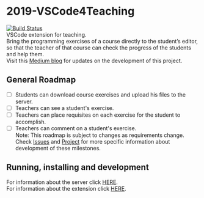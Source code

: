 # 2019-VSCode4Teaching
[![Build Status](https://travis-ci.org/codeurjc-students/2019-VSCode4Teaching.svg?branch=master)](https://travis-ci.org/codeurjc-students/2019-VSCode4Teaching)  
VSCode extension for teaching.  
Bring the programming exercises of a course directly to the student’s editor, so that the teacher of that course can check the progress of the students and help them.  
Visit this [Medium blog](https://medium.com/@ivchicano) for updates on the development of this project.  
## General Roadmap
- [ ] Students can download course exercises and upload his files to the server.
- [ ] Teachers can see a student's exercise.
- [ ] Teachers can place requisites on each exercise for the student to accomplish.
- [ ] Teachers can comment on a student's exercise.  
Note: This roadmap is subject to changes as requirements change.  
Check [Issues](https://github.com/codeurjc-students/2019-VSCode4Teaching/issues) and [Project](https://github.com/codeurjc-students/2019-VSCode4Teaching/projects) for more specific information about development of these milestones.
## Running, installing and development
For information about the server click [HERE](/vscode4teaching-server/README.md).  
For information about the extension click [HERE](/vscode4teaching-extension/README.md).
